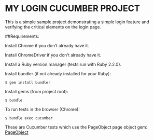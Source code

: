 # MY LOGIN CUCUMBER PROJECT

This is a simple sample project demonstrating a simple login feature 
and verifying the critical elements on the login page.

##Requirements:

Install Chrome if you don't already have it.

Install ChromeDriver if you don't already have it.

Install a Ruby version manager (tests run with Ruby 2.2.0). 

Install bundler (if not already installed for your Ruby):

```
$ gem install bundler
```

Install gems (from project root):

```
$ bundle
```

To run tests in the browser (Chrome):

```
$ bundle exec cucumber
```

These are Cucumber tests which use the PageObject page object gem: [PageObject](https://github.com/cheezy/page-object)
